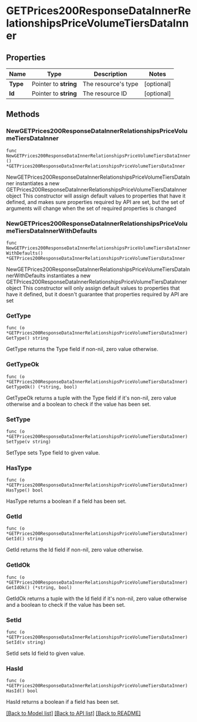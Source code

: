 # GETPrices200ResponseDataInnerRelationshipsPriceVolumeTiersDataInner

## Properties

Name | Type | Description | Notes
------------ | ------------- | ------------- | -------------
**Type** | Pointer to **string** | The resource&#39;s type | [optional] 
**Id** | Pointer to **string** | The resource ID | [optional] 

## Methods

### NewGETPrices200ResponseDataInnerRelationshipsPriceVolumeTiersDataInner

`func NewGETPrices200ResponseDataInnerRelationshipsPriceVolumeTiersDataInner() *GETPrices200ResponseDataInnerRelationshipsPriceVolumeTiersDataInner`

NewGETPrices200ResponseDataInnerRelationshipsPriceVolumeTiersDataInner instantiates a new GETPrices200ResponseDataInnerRelationshipsPriceVolumeTiersDataInner object
This constructor will assign default values to properties that have it defined,
and makes sure properties required by API are set, but the set of arguments
will change when the set of required properties is changed

### NewGETPrices200ResponseDataInnerRelationshipsPriceVolumeTiersDataInnerWithDefaults

`func NewGETPrices200ResponseDataInnerRelationshipsPriceVolumeTiersDataInnerWithDefaults() *GETPrices200ResponseDataInnerRelationshipsPriceVolumeTiersDataInner`

NewGETPrices200ResponseDataInnerRelationshipsPriceVolumeTiersDataInnerWithDefaults instantiates a new GETPrices200ResponseDataInnerRelationshipsPriceVolumeTiersDataInner object
This constructor will only assign default values to properties that have it defined,
but it doesn't guarantee that properties required by API are set

### GetType

`func (o *GETPrices200ResponseDataInnerRelationshipsPriceVolumeTiersDataInner) GetType() string`

GetType returns the Type field if non-nil, zero value otherwise.

### GetTypeOk

`func (o *GETPrices200ResponseDataInnerRelationshipsPriceVolumeTiersDataInner) GetTypeOk() (*string, bool)`

GetTypeOk returns a tuple with the Type field if it's non-nil, zero value otherwise
and a boolean to check if the value has been set.

### SetType

`func (o *GETPrices200ResponseDataInnerRelationshipsPriceVolumeTiersDataInner) SetType(v string)`

SetType sets Type field to given value.

### HasType

`func (o *GETPrices200ResponseDataInnerRelationshipsPriceVolumeTiersDataInner) HasType() bool`

HasType returns a boolean if a field has been set.

### GetId

`func (o *GETPrices200ResponseDataInnerRelationshipsPriceVolumeTiersDataInner) GetId() string`

GetId returns the Id field if non-nil, zero value otherwise.

### GetIdOk

`func (o *GETPrices200ResponseDataInnerRelationshipsPriceVolumeTiersDataInner) GetIdOk() (*string, bool)`

GetIdOk returns a tuple with the Id field if it's non-nil, zero value otherwise
and a boolean to check if the value has been set.

### SetId

`func (o *GETPrices200ResponseDataInnerRelationshipsPriceVolumeTiersDataInner) SetId(v string)`

SetId sets Id field to given value.

### HasId

`func (o *GETPrices200ResponseDataInnerRelationshipsPriceVolumeTiersDataInner) HasId() bool`

HasId returns a boolean if a field has been set.


[[Back to Model list]](../README.md#documentation-for-models) [[Back to API list]](../README.md#documentation-for-api-endpoints) [[Back to README]](../README.md)


